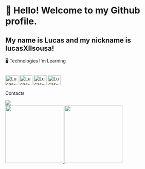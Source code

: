 # 👋 Hello! Welcome to my Github profile.
## My name is Lucas and my nickname is lucasXIIsousa!

🖥 Technologies I'm Learning
<div style="display: inline_block"><br>
   <img align"center" alt="Lucas-Js" height="30" width="40" src="https://cdn.jsdelivr.net/gh/devicons/devicon/icons/javascript/javascript-original.svg">
   <img align"center" alt="Lucas-Css" height="30" width="40" src="https://cdn.jsdelivr.net/gh/devicons/devicon/icons/css3/css3-original.svg">
   <img align"center" alt="Lucas-Css" height="30" width="40" src="https://cdn.jsdelivr.net/gh/devicons/devicon/icons/python/python-original.svg">
   <img align"center" alt="Lucas-Css" height="30" width="40" src="https://cdn.jsdelivr.net/gh/devicons/devicon/icons/electron/electron-original.svg">
</div>

Contacts
<div>
   <a href = "mailto:contato@lucasxiiioffin"><img src="https://img.shields.io/badge/Gmail-D14836?style=for-the-badge&logo=gmail&logoColor=white" target="_blank"></a>
</div>

<div>
<a href="https://github.com/lucasxiiisousa">
<img height="180em" src="https://github-readme-stats.vercel.app/api/top-langs/?username=lucasxiiisousa&layout=compact&langs_count=7&theme=dracula"/>
<img height="180em" src="https://github-readme-stats.vercel.app/api?username=lucasxiiisousa&show_icons=true&theme=dracula&include_all_commits=true&count_private=true"/>
</div>
